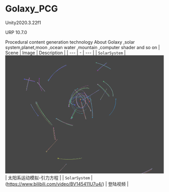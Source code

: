 # Golaxy_PCG
 Unity2020.3.22f1
 
 URP 10.7.0
 
 Procedural content generation technology About Golaxy ,solar system,planet,moon ,ocean water ,mountain ,computer shader and so on
| Scene | Image | Description |
| --- | - | --- |
| `SolarSystem` | ![](S002-SolarSystem/images/001.png) | 太阳系运动模拟-引力方程 |
| `SolarSystem` | (https://www.bilibili.com/video/BV145411U7u4/) | 登陆视频 |

